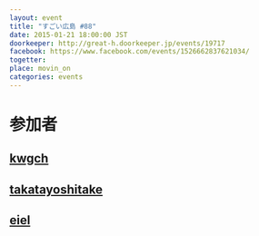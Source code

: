 ```yaml
---
layout: event
title: "すごい広島 #88"
date: 2015-01-21 18:00:00 JST
doorkeeper: http://great-h.doorkeeper.jp/events/19717
facebook: https://www.facebook.com/events/1526662837621034/
togetter:
place: movin_on
categories: events
---
```


# 参加者


## [kwgch](https://github.com/kwgch)


## [takatayoshitake](http://twitter.com/takatayoshitake)


## [eiel](https://github.com/eiel)
